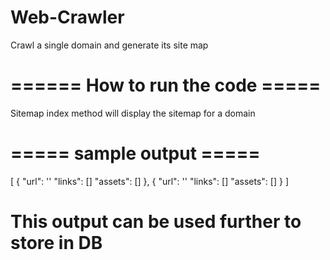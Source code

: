 # Web-Crawler
Crawl a single domain and generate its site map
# ====== How to run the code =====
Sitemap index method will display the sitemap for a domain
# ===== sample output =====

[
  {
    "url": ''
    "links": []
    "assets": []
  },
  {
    "url": ''
    "links": []
    "assets": []
  }
]
# This output can be used further to store in DB

